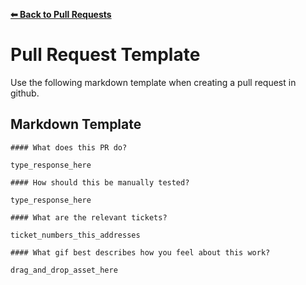 **[⬅ Back to Pull Requests](../docs/submitting-pull-request.md)**

# Pull Request Template

Use the following markdown template when creating a pull request in github.

## Markdown Template

```
#### What does this PR do?

type_response_here

#### How should this be manually tested?

type_response_here

#### What are the relevant tickets?

ticket_numbers_this_addresses

#### What gif best describes how you feel about this work?

drag_and_drop_asset_here
